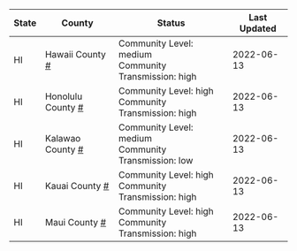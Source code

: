 State | County | Status | Last Updated
--- | --- | --- | --- 
HI | Hawaii County <a href="#hawaii_county">#</a> | <a name="hawaii_county"></a>Community Level: medium<br/>Community Transmission: high | 2022-06-13
HI | Honolulu County <a href="#honolulu_county">#</a> | <a name="honolulu_county"></a>Community Level: high<br/>Community Transmission: high | 2022-06-13
HI | Kalawao County <a href="#kalawao_county">#</a> | <a name="kalawao_county"></a>Community Level: medium<br/>Community Transmission: low | 2022-06-13
HI | Kauai County <a href="#kauai_county">#</a> | <a name="kauai_county"></a>Community Level: high<br/>Community Transmission: high | 2022-06-13
HI | Maui County <a href="#maui_county">#</a> | <a name="maui_county"></a>Community Level: high<br/>Community Transmission: high | 2022-06-13
